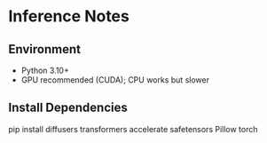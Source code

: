 # Inference Notes

## Environment
- Python 3.10+
- GPU recommended (CUDA); CPU works but slower

## Install Dependencies
pip install diffusers transformers accelerate safetensors Pillow torch
